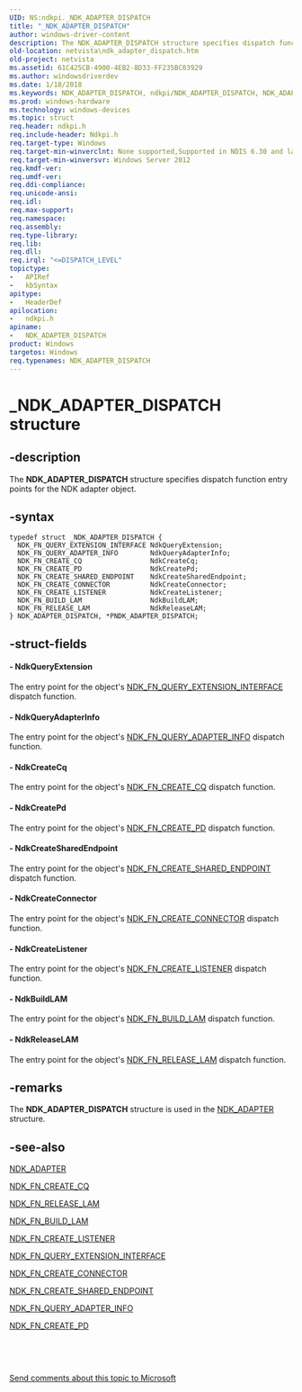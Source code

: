 ```yaml
---
UID: NS:ndkpi._NDK_ADAPTER_DISPATCH
title: "_NDK_ADAPTER_DISPATCH"
author: windows-driver-content
description: The NDK_ADAPTER_DISPATCH structure specifies dispatch function entry points for the NDK adapter object.
old-location: netvista\ndk_adapter_dispatch.htm
old-project: netvista
ms.assetid: 61C425CB-4900-4EB2-8D33-FF235BC03929
ms.author: windowsdriverdev
ms.date: 1/18/2018
ms.keywords: NDK_ADAPTER_DISPATCH, ndkpi/NDK_ADAPTER_DISPATCH, NDK_ADAPTER_DISPATCH structure [Network Drivers Starting with Windows Vista], netvista.ndk_adapter_dispatch, PNDK_ADAPTER_DISPATCH structure pointer [Network Drivers Starting with Windows Vista], ndkpi/PNDK_ADAPTER_DISPATCH, PNDK_ADAPTER_DISPATCH, _NDK_ADAPTER_DISPATCH
ms.prod: windows-hardware
ms.technology: windows-devices
ms.topic: struct
req.header: ndkpi.h
req.include-header: Ndkpi.h
req.target-type: Windows
req.target-min-winverclnt: None supported,Supported in NDIS 6.30 and later.
req.target-min-winversvr: Windows Server 2012
req.kmdf-ver: 
req.umdf-ver: 
req.ddi-compliance: 
req.unicode-ansi: 
req.idl: 
req.max-support: 
req.namespace: 
req.assembly: 
req.type-library: 
req.lib: 
req.dll: 
req.irql: "<=DISPATCH_LEVEL"
topictype:
-	APIRef
-	kbSyntax
apitype:
-	HeaderDef
apilocation:
-	ndkpi.h
apiname:
-	NDK_ADAPTER_DISPATCH
product: Windows
targetos: Windows
req.typenames: NDK_ADAPTER_DISPATCH
---
```


# _NDK_ADAPTER_DISPATCH structure


## -description


The <b>NDK_ADAPTER_DISPATCH</b> structure specifies dispatch function entry points for the NDK adapter object.


## -syntax


````
typedef struct _NDK_ADAPTER_DISPATCH {
  NDK_FN_QUERY_EXTENSION_INTERFACE NdkQueryExtension;
  NDK_FN_QUERY_ADAPTER_INFO        NdkQueryAdapterInfo;
  NDK_FN_CREATE_CQ                 NdkCreateCq;
  NDK_FN_CREATE_PD                 NdkCreatePd;
  NDK_FN_CREATE_SHARED_ENDPOINT    NdkCreateSharedEndpoint;
  NDK_FN_CREATE_CONNECTOR          NdkCreateConnector;
  NDK_FN_CREATE_LISTENER           NdkCreateListener;
  NDK_FN_BUILD_LAM                 NdkBuildLAM;
  NDK_FN_RELEASE_LAM               NdkReleaseLAM;
} NDK_ADAPTER_DISPATCH, *PNDK_ADAPTER_DISPATCH;
````


## -struct-fields




#### - NdkQueryExtension

The entry point for the object's <a href="..\ndkpi\nc-ndkpi-ndk_fn_query_extension_interface.md">NDK_FN_QUERY_EXTENSION_INTERFACE</a> dispatch function.


#### - NdkQueryAdapterInfo

The entry point for the object's <a href="..\ndkpi\nc-ndkpi-ndk_fn_query_adapter_info.md">NDK_FN_QUERY_ADAPTER_INFO</a> dispatch function.


#### - NdkCreateCq

The entry point for the object's <a href="..\ndkpi\nc-ndkpi-ndk_fn_create_cq.md">NDK_FN_CREATE_CQ</a> dispatch function.


#### - NdkCreatePd

The entry point for the object's <a href="..\ndkpi\nc-ndkpi-ndk_fn_create_pd.md">NDK_FN_CREATE_PD</a> dispatch function.


#### - NdkCreateSharedEndpoint

The entry point for the object's <a href="..\ndkpi\nc-ndkpi-ndk_fn_create_shared_endpoint.md">NDK_FN_CREATE_SHARED_ENDPOINT</a> dispatch function.


#### - NdkCreateConnector

The entry point for the object's <a href="..\ndkpi\nc-ndkpi-ndk_fn_create_connector.md">NDK_FN_CREATE_CONNECTOR</a> dispatch function.


#### - NdkCreateListener

The entry point for the object's <a href="..\ndkpi\nc-ndkpi-ndk_fn_create_listener.md">NDK_FN_CREATE_LISTENER</a> dispatch function.


#### - NdkBuildLAM

The entry point for the object's <a href="..\ndkpi\nc-ndkpi-ndk_fn_build_lam.md">NDK_FN_BUILD_LAM</a> dispatch function.


#### - NdkReleaseLAM

The entry point for the object's <a href="..\ndkpi\nc-ndkpi-ndk_fn_release_lam.md">NDK_FN_RELEASE_LAM</a> dispatch function.


## -remarks


The <b>NDK_ADAPTER_DISPATCH</b> structure is used in the <a href="..\ndkpi\ns-ndkpi-_ndk_adapter.md">NDK_ADAPTER</a> structure.



## -see-also

<a href="..\ndkpi\ns-ndkpi-_ndk_adapter.md">NDK_ADAPTER</a>

<a href="..\ndkpi\nc-ndkpi-ndk_fn_create_cq.md">NDK_FN_CREATE_CQ</a>

<a href="..\ndkpi\nc-ndkpi-ndk_fn_release_lam.md">NDK_FN_RELEASE_LAM</a>

<a href="..\ndkpi\nc-ndkpi-ndk_fn_build_lam.md">NDK_FN_BUILD_LAM</a>

<a href="..\ndkpi\nc-ndkpi-ndk_fn_create_listener.md">NDK_FN_CREATE_LISTENER</a>

<a href="..\ndkpi\nc-ndkpi-ndk_fn_query_extension_interface.md">NDK_FN_QUERY_EXTENSION_INTERFACE</a>

<a href="..\ndkpi\nc-ndkpi-ndk_fn_create_connector.md">NDK_FN_CREATE_CONNECTOR</a>

<a href="..\ndkpi\nc-ndkpi-ndk_fn_create_shared_endpoint.md">NDK_FN_CREATE_SHARED_ENDPOINT</a>

<a href="..\ndkpi\nc-ndkpi-ndk_fn_query_adapter_info.md">NDK_FN_QUERY_ADAPTER_INFO</a>

<a href="..\ndkpi\nc-ndkpi-ndk_fn_create_pd.md">NDK_FN_CREATE_PD</a>

 

 

<a href="mailto:wsddocfb@microsoft.com?subject=Documentation%20feedback [netvista\netvista]:%20NDK_ADAPTER_DISPATCH structure%20 RELEASE:%20(1/18/2018)&amp;body=%0A%0APRIVACY STATEMENT%0A%0AWe use your feedback to improve the documentation. We don't use your email address for any other purpose, and we'll remove your email address from our system after the issue that you're reporting is fixed. While we're working to fix this issue, we might send you an email message to ask for more info. Later, we might also send you an email message to let you know that we've addressed your feedback.%0A%0AFor more info about Microsoft's privacy policy, see http://privacy.microsoft.com/en-us/default.aspx." title="Send comments about this topic to Microsoft">Send comments about this topic to Microsoft</a>


